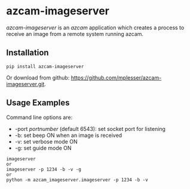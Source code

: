 # azcam-imageserver

*azcam-imageserver* is an *azcam* application which creates a process to receive an image from a remote system running azcam.

## Installation

`pip install azcam-imageserver`

Or download from github: https://github.com/mplesser/azcam-imageserver.git.


## Usage Examples

Command line options are:

- -port *portnumber* (default 6543): set socket port for listening
- -b: set beep ON when an image is received
- -v: set verbose mode ON
- -g: set guide mode ON

```
imageserver
or
imageserver -p 1234 -b -v -g
or
python -m azcam_imageserver.imageserver -p 1234 -b -v
```
